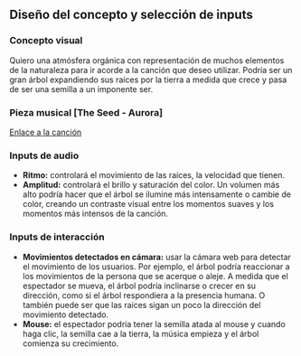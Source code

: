 ## Diseño del concepto y selección de inputs
### Concepto visual
Quiero una atmósfera orgánica con representación de muchos elementos de la naturaleza para ir acorde a la canción que deseo utilizar. Podría ser un gran árbol expandiendo sus raíces por la tierra a medida que crece y pasa de ser una semilla a un imponente ser.
### Pieza musical [**The Seed - Aurora**]
[Enlace a la canción](https://www.youtube.com/watch?v=_Mc_OM5oNA8)
### Inputs de audio
- **Ritmo:** controlará el movimiento de las raíces, la velocidad que tienen.
- **Amplitud:** controlará el brillo y saturación del color. Un volumen más alto podría hacer que el árbol se ilumine más intensamente o cambie de color, creando un contraste visual entre los momentos suaves y los momentos más intensos de la canción.
### Inputs de interacción
- **Movimientos detectados en cámara:** usar la cámara web para detectar el movimiento de los usuarios. Por ejemplo, el árbol podría reaccionar a los movimientos de la persona que se acerque o aleje. A medida que el espectador se mueva, el árbol podría inclinarse o crecer en su dirección, como si el árbol respondiera a la presencia humana. O también puede ser que las raíces sigan un poco la dirección del movimiento detectado.
- **Mouse:** el espectador podría tener la semilla atada al mouse y cuando haga clic, la semilla cae a la tierra, la música empieza y el árbol comienza su crecimiento.

